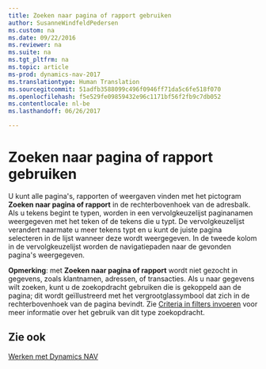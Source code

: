 ```yaml
---
title: Zoeken naar pagina of rapport gebruiken
author: SusanneWindfeldPedersen
ms.custom: na
ms.date: 09/22/2016
ms.reviewer: na
ms.suite: na
ms.tgt_pltfrm: na
ms.topic: article
ms-prod: dynamics-nav-2017
ms.translationtype: Human Translation
ms.sourcegitcommit: 51adfb3588099c496f0946ff71da5c6fe518f070
ms.openlocfilehash: f5e529fe09859432e96c1171bf56f2fb9c7db052
ms.contentlocale: nl-be
ms.lasthandoff: 06/26/2017

---
```


# <a name="using-search-for-page-or-report"></a>Zoeken naar pagina of rapport gebruiken
U kunt alle pagina's, rapporten of weergaven vinden met het pictogram **Zoeken naar pagina of rapport** in de rechterbovenhoek van de adresbalk.
Als u tekens begint te typen, worden in een vervolgkeuzelijst paginanamen weergegeven met het teken of de tekens die u typt. De vervolgkeuzelijst verandert naarmate u meer tekens typt en u kunt de juiste pagina selecteren in de lijst wanneer deze wordt weergegeven. In de tweede kolom in de vervolgkeuzelijst worden de navigatiepaden naar de gevonden pagina's weergegeven.

**Opmerking**: met **Zoeken naar pagina of rapport** wordt niet gezocht in gegevens, zoals klantnamen, adressen, of transacties. Als u naar gegevens wilt zoeken, kunt u de zoekopdracht gebruiken die is gekoppeld aan de pagina; dit wordt geïllustreerd met het vergrootglassymbool dat zich in de rechterbovenhoek van de pagina bevindt. Zie [Criteria in filters invoeren](ui-enter-criteria-filters.md) voor meer informatie over het gebruik van dit type zoekopdracht.

## <a name="see-also"></a>Zie ook
[Werken met Dynamics NAV](ui-work-product.md)

